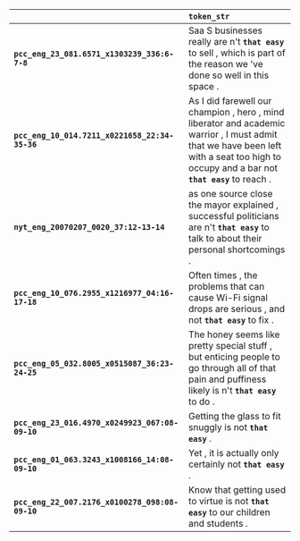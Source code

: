 |                                                 | `token_str`                                                                                                                                                                               |
|:------------------------------------------------|:------------------------------------------------------------------------------------------------------------------------------------------------------------------------------------------|
| **`pcc_eng_23_081.6571_x1303239_336:6-7-8`**    | Saa S businesses really are n't __`that easy`__ to sell , which is part of the reason we 've done so well in this space .                                                                 |
| **`pcc_eng_10_014.7211_x0221658_22:34-35-36`**  | As I did farewell our champion , hero , mind liberator and academic warrior , I must admit that we have been left with a seat too high to occupy and a bar not __`that easy`__ to reach . |
| **`nyt_eng_20070207_0020_37:12-13-14`**         | as one source close the mayor explained , successful politicians are n't __`that easy`__ to talk to about their personal shortcomings .                                                   |
| **`pcc_eng_10_076.2955_x1216977_04:16-17-18`**  | Often times , the problems that can cause Wi-Fi signal drops are serious , and not __`that easy`__ to fix .                                                                               |
| **`pcc_eng_05_032.8005_x0515087_36:23-24-25`**  | The honey seems like pretty special stuff , but enticing people to go through all of that pain and puffiness likely is n't __`that easy`__ to do .                                        |
| **`pcc_eng_23_016.4970_x0249923_067:08-09-10`** | Getting the glass to fit snuggly is not __`that easy`__ .                                                                                                                                 |
| **`pcc_eng_01_063.3243_x1008166_14:08-09-10`**  | Yet , it is actually only certainly not __`that easy`__ .                                                                                                                                 |
| **`pcc_eng_22_007.2176_x0100278_098:08-09-10`** | Know that getting used to virtue is not __`that easy`__ to our children and students .                                                                                                    |